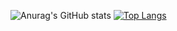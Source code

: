 ![Anurag's GitHub stats](https://github-readme-stats.vercel.app/api?username=nikolasil&show_icons=true&theme=gruvbox)
[![Top Langs](https://github-readme-stats.vercel.app/api/top-langs/?username=nikolasil&langs_count=5)](https://github.com/anuraghazra/github-readme-stats)
